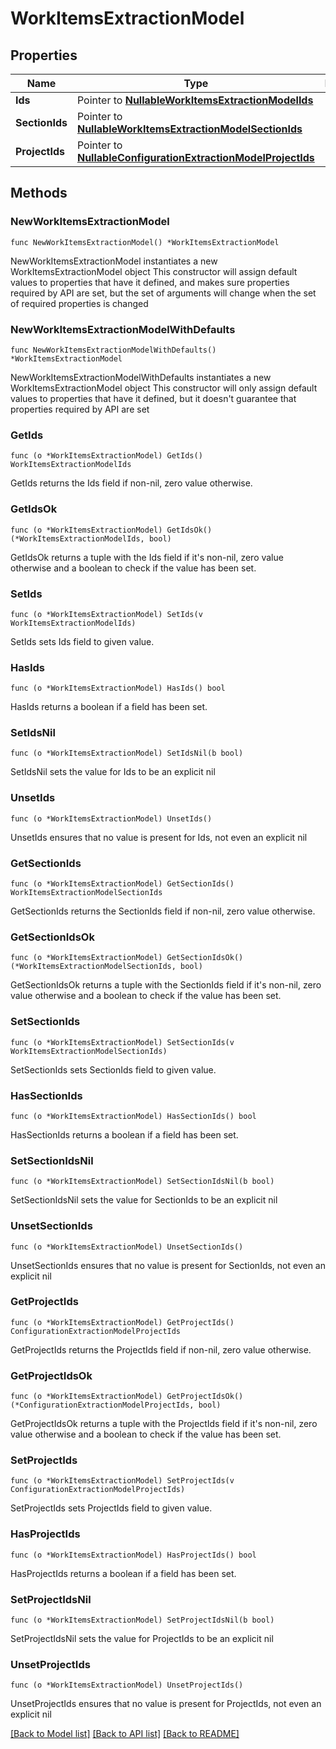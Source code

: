 # WorkItemsExtractionModel

## Properties

Name | Type | Description | Notes
------------ | ------------- | ------------- | -------------
**Ids** | Pointer to [**NullableWorkItemsExtractionModelIds**](WorkItemsExtractionModelIds.md) |  | [optional] 
**SectionIds** | Pointer to [**NullableWorkItemsExtractionModelSectionIds**](WorkItemsExtractionModelSectionIds.md) |  | [optional] 
**ProjectIds** | Pointer to [**NullableConfigurationExtractionModelProjectIds**](ConfigurationExtractionModelProjectIds.md) |  | [optional] 

## Methods

### NewWorkItemsExtractionModel

`func NewWorkItemsExtractionModel() *WorkItemsExtractionModel`

NewWorkItemsExtractionModel instantiates a new WorkItemsExtractionModel object
This constructor will assign default values to properties that have it defined,
and makes sure properties required by API are set, but the set of arguments
will change when the set of required properties is changed

### NewWorkItemsExtractionModelWithDefaults

`func NewWorkItemsExtractionModelWithDefaults() *WorkItemsExtractionModel`

NewWorkItemsExtractionModelWithDefaults instantiates a new WorkItemsExtractionModel object
This constructor will only assign default values to properties that have it defined,
but it doesn't guarantee that properties required by API are set

### GetIds

`func (o *WorkItemsExtractionModel) GetIds() WorkItemsExtractionModelIds`

GetIds returns the Ids field if non-nil, zero value otherwise.

### GetIdsOk

`func (o *WorkItemsExtractionModel) GetIdsOk() (*WorkItemsExtractionModelIds, bool)`

GetIdsOk returns a tuple with the Ids field if it's non-nil, zero value otherwise
and a boolean to check if the value has been set.

### SetIds

`func (o *WorkItemsExtractionModel) SetIds(v WorkItemsExtractionModelIds)`

SetIds sets Ids field to given value.

### HasIds

`func (o *WorkItemsExtractionModel) HasIds() bool`

HasIds returns a boolean if a field has been set.

### SetIdsNil

`func (o *WorkItemsExtractionModel) SetIdsNil(b bool)`

 SetIdsNil sets the value for Ids to be an explicit nil

### UnsetIds
`func (o *WorkItemsExtractionModel) UnsetIds()`

UnsetIds ensures that no value is present for Ids, not even an explicit nil
### GetSectionIds

`func (o *WorkItemsExtractionModel) GetSectionIds() WorkItemsExtractionModelSectionIds`

GetSectionIds returns the SectionIds field if non-nil, zero value otherwise.

### GetSectionIdsOk

`func (o *WorkItemsExtractionModel) GetSectionIdsOk() (*WorkItemsExtractionModelSectionIds, bool)`

GetSectionIdsOk returns a tuple with the SectionIds field if it's non-nil, zero value otherwise
and a boolean to check if the value has been set.

### SetSectionIds

`func (o *WorkItemsExtractionModel) SetSectionIds(v WorkItemsExtractionModelSectionIds)`

SetSectionIds sets SectionIds field to given value.

### HasSectionIds

`func (o *WorkItemsExtractionModel) HasSectionIds() bool`

HasSectionIds returns a boolean if a field has been set.

### SetSectionIdsNil

`func (o *WorkItemsExtractionModel) SetSectionIdsNil(b bool)`

 SetSectionIdsNil sets the value for SectionIds to be an explicit nil

### UnsetSectionIds
`func (o *WorkItemsExtractionModel) UnsetSectionIds()`

UnsetSectionIds ensures that no value is present for SectionIds, not even an explicit nil
### GetProjectIds

`func (o *WorkItemsExtractionModel) GetProjectIds() ConfigurationExtractionModelProjectIds`

GetProjectIds returns the ProjectIds field if non-nil, zero value otherwise.

### GetProjectIdsOk

`func (o *WorkItemsExtractionModel) GetProjectIdsOk() (*ConfigurationExtractionModelProjectIds, bool)`

GetProjectIdsOk returns a tuple with the ProjectIds field if it's non-nil, zero value otherwise
and a boolean to check if the value has been set.

### SetProjectIds

`func (o *WorkItemsExtractionModel) SetProjectIds(v ConfigurationExtractionModelProjectIds)`

SetProjectIds sets ProjectIds field to given value.

### HasProjectIds

`func (o *WorkItemsExtractionModel) HasProjectIds() bool`

HasProjectIds returns a boolean if a field has been set.

### SetProjectIdsNil

`func (o *WorkItemsExtractionModel) SetProjectIdsNil(b bool)`

 SetProjectIdsNil sets the value for ProjectIds to be an explicit nil

### UnsetProjectIds
`func (o *WorkItemsExtractionModel) UnsetProjectIds()`

UnsetProjectIds ensures that no value is present for ProjectIds, not even an explicit nil

[[Back to Model list]](../README.md#documentation-for-models) [[Back to API list]](../README.md#documentation-for-api-endpoints) [[Back to README]](../README.md)


